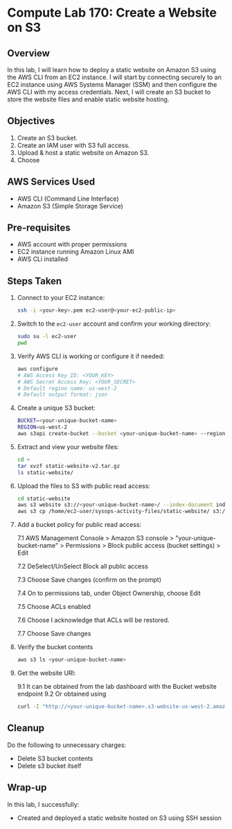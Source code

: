 # Compute Lab 170: Create a Website on S3

## Overview
In this lab, I will learn how to deploy a static website on Amazon S3 using the AWS CLI from an EC2 instance. I will start by connecting securely to an EC2 instance using AWS Systems Manager (SSM) and then configure the AWS CLI with my access credentials. Next, I will create an S3 bucket to store the website files and enable static website hosting.

## Objectives
1. Create an S3 bucket.
2. Create an IAM user with S3 full access.
3. Upload & host a static website on Amazon S3.
4. Choose 
## AWS Services Used
- AWS CLI (Command Line Interface)
- Amazon S3 (Simple Storage Service) 

## Pre-requisites
- AWS account with proper permissions
- EC2 instance running Amazon Linux AMI
- AWS CLi installed 

## Steps Taken
1. Connect to your EC2 instance:
   ```bash
   ssh -i <your-key>.pem ec2-user@<your-ec2-public-ip>
   ```

2. Switch to the `ec2-user` account and confirm your working directory:
   ```bash
   sudo su -l ec2-user
   pwd
   ```

3. Verify AWS CLI is working or configure it if needed:
   ```bash
   aws configure
   # AWS Access Key ID: <YOUR_KEY>
   # AWS Secret Access Key: <YOUR_SECRET>
   # Default region name: us-west-2
   # Default output format: json
   ```
4. Create a unique S3 bucket:
   ```bash
   BUCKET=<your-unique-bucket-name>
   REGION=us-west-2
   aws s3api create-bucket --bucket <your-unique-bucket-name> --region us-west-2 --create-bucket-configuration LocationConstraint=us-west-2
   ```   

5. Extract and view your website files:
   ```bash
   cd ~
   tar xvzf static-website-v2.tar.gz
   ls static-website/
   ```

6. Upload the files to S3 with public read access:
   ```bash
   cd static-website
   aws s3 website s3://<your-unique-bucket-name>/ --index-document index.html
   aws s3 cp /home/ec2-user/sysops-activity-files/static-website/ s3://<your-unique-bucket-name>/ --recursive --acl public-read
   ```

7. Add a bucket policy for public read access:

    7.1 AWS Management Console > Amazon S3 console > "your-unique-bucket-name" > Permissions > Block public access (bucket settings) > Edit

    7.2 DeSelect/UnSelect Block all public access

    7.3 Choose Save changes (confirm on the prompt)

    7.4 On to permissions tab, under Object Ownership, choose Edit

    7.5 Choose ACLs enabled

    7.6 Choose I acknowledge that ACLs will be restored.

    7.7 Choose Save changes

8. Verify the bucket contents
   ```bash
   aws s3 ls <your-unique-bucket-name>
   ```

9. Get the website URl:
    
    9.1 It can be obtained from the lab dashboard with the Bucket website endpoint
    9.2 Or obtained using
    ```bash
    curl -I "http://<your-unique-bucket-name>.s3-website-us-west-2.amazonaws.com/index.html"
    ```

## Cleanup
Do the following to unnecessary charges:
- Delete S3 bucket contents
- Delete s3 bucket itself

## Wrap-up
In this lab, I successfully:
- Created and deployed a static website hosted on S3 using SSH session
